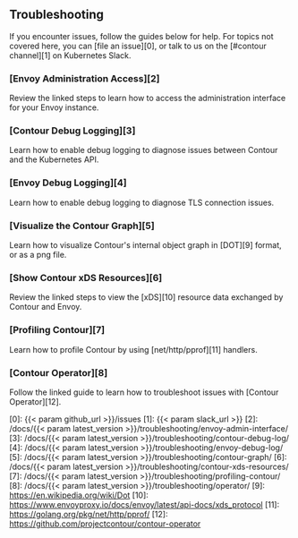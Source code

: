 ## Troubleshooting

If you encounter issues, follow the guides below for help. For topics not covered here, you can [file an issue][0], or talk to us on the [#contour channel][1] on Kubernetes Slack.

### [Envoy Administration Access][2]
Review the linked steps to learn how to access the administration interface for your Envoy instance.

### [Contour Debug Logging][3]
Learn how to enable debug logging to diagnose issues between Contour and the Kubernetes API.

### [Envoy Debug Logging][4]
Learn how to enable debug logging to diagnose TLS connection issues.

### [Visualize the Contour Graph][5]
Learn how to visualize Contour's internal object graph in [DOT][9] format, or as a png file.

### [Show Contour xDS Resources][6]
Review the linked steps to view the [xDS][10] resource data exchanged by Contour and Envoy.

### [Profiling Contour][7]
Learn how to profile Contour by using [net/http/pprof][11] handlers. 

### [Contour Operator][8]
Follow the linked guide to learn how to troubleshoot issues with [Contour Operator][12].

[0]: {{< param github_url >}}/issues
[1]: {{< param slack_url >}}
[2]: /docs/{{< param latest_version >}}/troubleshooting/envoy-admin-interface/
[3]: /docs/{{< param latest_version >}}/troubleshooting/contour-debug-log/
[4]: /docs/{{< param latest_version >}}/troubleshooting/envoy-debug-log/
[5]: /docs/{{< param latest_version >}}/troubleshooting/contour-graph/
[6]: /docs/{{< param latest_version >}}/troubleshooting/contour-xds-resources/
[7]: /docs/{{< param latest_version >}}/troubleshooting/profiling-contour/
[8]: /docs/{{< param latest_version >}}/troubleshooting/operator/
[9]: https://en.wikipedia.org/wiki/Dot
[10]: https://www.envoyproxy.io/docs/envoy/latest/api-docs/xds_protocol
[11]: https://golang.org/pkg/net/http/pprof/
[12]: https://github.com/projectcontour/contour-operator
